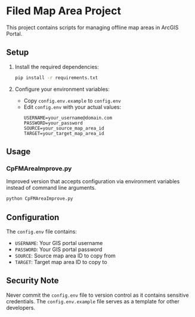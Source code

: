 # Filed Map Area Project

This project contains scripts for managing offline map areas in ArcGIS Portal.

## Setup

1. Install the required dependencies:
   ```bash
   pip install -r requirements.txt
   ```

2. Configure your environment variables:
   - Copy `config.env.example` to `config.env`
   - Edit `config.env` with your actual values:
     ```
     USERNAME=your_username@domain.com
     PASSWORD=your_password
     SOURCE=your_source_map_area_id
     TARGET=your_target_map_area_id
     ```

## Usage

### CpFMAreaImprove.py
Improved version that accepts configuration via environment variables instead of command line arguments.

```bash
python CpFMAreaImprove.py
```

## Configuration

The `config.env` file contains:
- `USERNAME`: Your GIS portal username
- `PASSWORD`: Your GIS portal password  
- `SOURCE`: Source map area ID to copy from
- `TARGET`: Target map area ID to copy to

## Security Note

Never commit the `config.env` file to version control as it contains sensitive credentials. The `config.env.example` file serves as a template for other developers.
